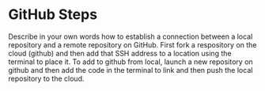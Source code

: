 # GitHub Steps

Describe in your own words how to establish a connection between a local repository and a remote repository on GitHub.
First fork a respository on the cloud (github) and then add that SSH address to a location using the terminal to place it. To add to github from local, launch a new repository on github and then add the code in the terminal to link and then push the local repository to the cloud.